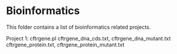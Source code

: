 # Bioinformatics
This folder contains a list of bioinformatics related projects.

Project 1:
cftrgene.pl
cftrgene_dna_cds.txt, cftrgene_dna_mutant.txt
cftrgene_protein.txt, cftrgene_protein_mutant.txt
